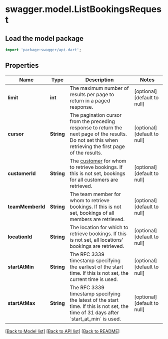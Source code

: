 # swagger.model.ListBookingsRequest

## Load the model package
```dart
import 'package:swagger/api.dart';
```

## Properties
Name | Type | Description | Notes
------------ | ------------- | ------------- | -------------
**limit** | **int** | The maximum number of results per page to return in a paged response. | [optional] [default to null]
**cursor** | **String** | The pagination cursor from the preceding response to return the next page of the results. Do not set this when retrieving the first page of the results. | [optional] [default to null]
**customerId** | **String** | The [customer](https://developer.squareup.com/reference/square_2023-12-13/objects/Customer) for whom to retrieve bookings. If this is not set, bookings for all customers are retrieved. | [optional] [default to null]
**teamMemberId** | **String** | The team member for whom to retrieve bookings. If this is not set, bookings of all members are retrieved. | [optional] [default to null]
**locationId** | **String** | The location for which to retrieve bookings. If this is not set, all locations&#x27; bookings are retrieved. | [optional] [default to null]
**startAtMin** | **String** | The RFC 3339 timestamp specifying the earliest of the start time. If this is not set, the current time is used. | [optional] [default to null]
**startAtMax** | **String** | The RFC 3339 timestamp specifying the latest of the start time. If this is not set, the time of 31 days after &#x60;start_at_min&#x60; is used. | [optional] [default to null]

[[Back to Model list]](../README.md#documentation-for-models) [[Back to API list]](../README.md#documentation-for-api-endpoints) [[Back to README]](../README.md)

